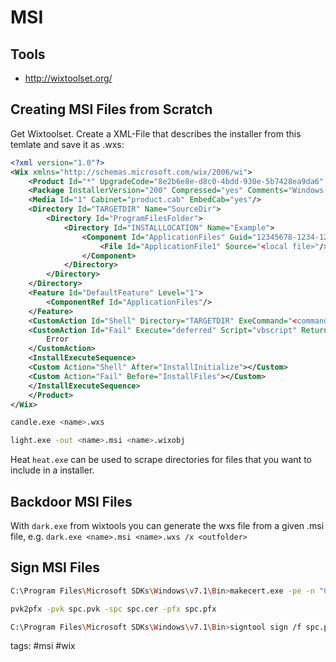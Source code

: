 # MSI

## Tools
* http://wixtoolset.org/

## Creating MSI Files from Scratch
Get Wixtoolset. Create a XML-File that describes the installer from this temlate and save it as <name>.wxs:

```xml cheat wix wix template
<?xml version="1.0"?>
<Wix xmlns="http://schemas.microsoft.com/wix/2006/wi">
	<Product Id="*" UpgradeCode="8e2b6e8e-d8c0-4bdd-930e-5b7428ea9da6" Name="Example Product Name" Version="0.0.1" Manufacturer="xct" Language="1033">
	<Package InstallerVersion="200" Compressed="yes" Comments="Windows Installer Package"/>
	<Media Id="1" Cabinet="product.cab" EmbedCab="yes"/>
	<Directory Id="TARGETDIR" Name="SourceDir">
		<Directory Id="ProgramFilesFolder">
			<Directory Id="INSTALLLOCATION" Name="Example">
				<Component Id="ApplicationFiles" Guid="12345678-1234-1234-1234-123456789012">
					<File Id="ApplicationFile1" Source="<local file>"/>
				</Component>
			</Directory>
		</Directory>
	</Directory>
	<Feature Id="DefaultFeature" Level="1">
		<ComponentRef Id="ApplicationFiles"/>
	</Feature>
	<CustomAction Id="Shell" Directory="TARGETDIR" ExeCommand="<command>" Execute="deferred" Impersonate="yes" Return="ignore"/>
	<CustomAction Id="Fail" Execute="deferred" Script="vbscript" Return="check">
		Error
	</CustomAction>
	<InstallExecuteSequence>
	<Custom Action="Shell" After="InstallInitialize"></Custom>
	<Custom Action="Fail" Before="InstallFiles"></Custom>
	</InstallExecuteSequence>
	</Product>
</Wix>
```
```bash cheat wix compile .wixobj file
candle.exe <name>.wxs
```
```bash cheat wix generate .msi file with:
light.exe -out <name>.msi <name>.wixobj
```

Heat `heat.exe` can be used to scrape directories for files that you want to include in a installer.

## Backdoor MSI Files

With `dark.exe` from wixtools you can generate the wxs file from a given .msi file, e.g. `dark.exe <name>.msi <name>.wxs /x <outfolder>`

## Sign MSI Files

```bash cheat msi create cert from cacert and sign msi with it
C:\Program Files\Microsoft SDKs\Windows\v7.1\Bin>makecert.exe -pe -n "CN=SPC" -a sha256 -cy end -sky signature -ic MyCA.cer -iv MyCA.pvk -sv spc.pvk spc.cer

pvk2pfx -pvk spc.pvk -spc spc.cer -pfx spc.pfx

C:\Program Files\Microsoft SDKs\Windows\v7.1\Bin>signtool sign /f spc.pfx <name>.msi
```

tags: #msi #wix 

